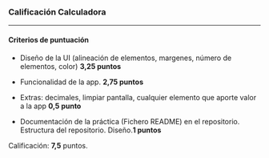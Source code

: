 ### Calificación Calculadora
---

#### Criterios de puntuación
* Diseño de la UI (alineación de elementos, margenes, número de elementos, color) **3,25 puntos**

* Funcionalidad de la app. **2,75 puntos**

* Extras: decimales, limpiar pantalla, cualquier elemento que aporte valor a la app **0,5 punto**

* Documentación de la práctica (Fichero README) en el repositorio. Estructura del repositorio. Diseño.**1 puntos**


Calificación: **7,5** puntos.

